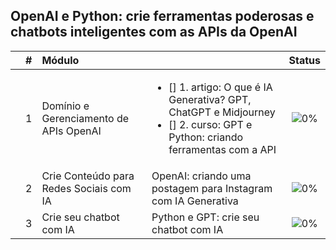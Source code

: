 ## OpenAI e Python: crie ferramentas poderosas e chatbots inteligentes com as APIs da OpenAI

|  | # | Módulo |  | Status |
|:---:|:---:|:---|:---|:---:|
|  | 1 | Domínio e Gerenciamento de APIs OpenAI | <ul><li>[] 1. artigo: O que é IA Generativa? GPT, ChatGPT e Midjourney</li><li>[] 2. curso: GPT e Python: criando ferramentas com a API</li></ul> | ![0%](https://progress-bar.dev/0) |
|  | 2 | Crie Conteúdo para Redes Sociais com IA | OpenAI: criando uma postagem para Instagram com IA Generativa | ![0%](https://progress-bar.dev/0) |
|  | 3 | Crie seu chatbot com IA | Python e GPT: crie seu chatbot com IA | ![0%](https://progress-bar.dev/0) |